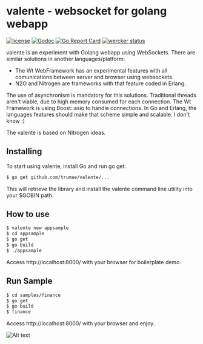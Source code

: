 # valente - websocket for golang webapp

[![license](https://img.shields.io/github/license/mashape/apistatus.svg?maxAge=2592000)]()
[![Godoc](http://img.shields.io/badge/godoc-reference-blue.svg?style=flat)](https://godoc.org/github.com/trumae/valente)
[![Go Report Card](https://goreportcard.com/badge/github.com/trumae/valente)](https://goreportcard.com/report/github.com/trumae/valente)
[![wercker status](https://app.wercker.com/status/5a8ce77ffcb15c1e5271849db344fc12/s "wercker status")](https://app.wercker.com/project/bykey/5a8ce77ffcb15c1e5271849db344fc12)

valente is an experiment with Golang webapp using WebSockets. There are similar solutions in another languages/platform:

 * The Wt WebFramework has an experimental features with all comunications between server and browser using websockets. 
 * N2O and Nitrogen are frameworks with that feature coded in Erlang. 

The use of asynchronism is mandatory for this solutions. Traditional threads aren't viable, due to high memory consumed for each connection. 
The Wt Framework is using Boost::asio to handle connections. In Go and Erlang, the languages features should make that scheme simple and scalable. 
I don't know :)

The valente is based on Nitrogen ideas.


## Installing

To start using valente, install Go and run go get:

```bash
$ go get github.com/trumae/valente/...
```

This will retrieve the library and install the valente command line utility into your $GOBIN path.

## How to use 

```bash
$ valente new appsample
$ cd appsample
$ go get
$ go build
$ ./appsample
```

Access http://localhost:8000/ with your browser for boilerplate demo.

## Run Sample

```bash
$ cd samples/finance
$ go get
$ go build
$ finance
```
Access http://localhost:8000/ with your browser and enjoy.

![Alt text](https://cloud.githubusercontent.com/assets/122902/23583716/ecf0084c-012a-11e7-9efd-9620b113f5bd.gif "tty use")


